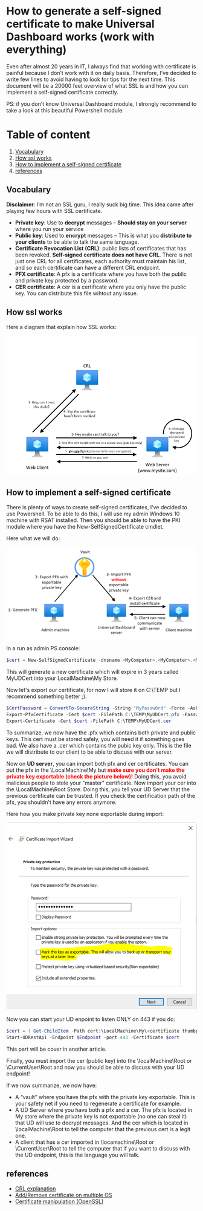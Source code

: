 How to generate a self-signed certificate to make Universal Dashboard works (work with everything)
=============================

Even after almost 20 years in IT, I always find that working with certificate is painful because I don’t work with it on daily basis. Therefore, I’ve decided to write few lines to avoid having to look for tips for the next time. This document will be a 20000 feet overview of what SSL is and how you can implement a self-signed certificate correctly.

PS: if you don’t know Universal Dashboard module, I strongly recommend to take a look at this beautiful Powershell module.

# Table of content

1. [Vocabulary](#Vocabulary)
2. [How ssl works](#How_ssl_works)
3. [How to implement a self-signed certificate](#How_to_implement_a_self-signed_certificate)
4. [references](#references)

## Vocabulary <a name="Vocabulary"></a>

**Disclaimer**: I’m not an SSL guru, I really suck big time. This idea came after playing few hours with SSL certificate.

* **Private key**: Use to **decrypt** messages – **Should stay on your server** where you run your service
* **Public key**: Used to **encrypt** messages – This is what you **distribute to your clients** to be able to talk the same language.
* **Certificate Revocation List (CRL)**: public lists of certificates that has been revoked. **Self-signed certificate does not have CRL**. There is not just one CRL for all certificates, each authority must maintain his list, and so each certificate can have a different CRL endpoint.
* **PFX certificate**: A pfx is a certificate where you have both the public and private key protected by a password.
* **CER certificate**: A cer is a certificate where you only have the public key. You can distribute this file wihtout any issue.

## How ssl works <a name="How_ssl_works"></a>

Here a diagram that explain how SSL works:

![SSL_overview](images/SSL_overview.png)

## How to implement a self-signed certificate <a name="How_to_implement_a_self-signed_certificate"></a>

There is plenty of ways to create self-signed certificates, I’ve decided to use Powershell. To be able to do this, I will use my admin Windows 10 machine with RSAT installed. Then you should be able to have the PKI module where you have the New-SelfSignedCertificate cmdlet.

Here what we will do:

![Selfsignedcert_overview](images/Selfsignedcert_overview.png)

In a run as admin PS console:

``` Powershell
$cert = New-SelfSignedCertificate -dnsname <MyComputer>,<MyComputer>.<Mydomain> -notafter ($(get-date).AddYears(3)) -CertStoreLocation cert:\LocalMachine\My -Subject "CN=MyUDCert"
```

This will generate a new certificate which will expire in 3 years called MyUDCert into your LocalMachine\My Store.

Now let's export our certificate, for now I will store it on C:\TEMP but I recommend something better ;).

``` Powershell
$CertPassword = ConvertTo-SecureString -String "MyPassw0rd" -Force -AsPlainText
Export-PfxCertificate -Cert $cert -FilePath C:\TEMP\MyUDCert.pfx -Password $CertPassword
Export-Certificate -Cert $cert -FilePath C:\TEMP\MyUDCert.cer
```

To summarize, we now have the .pfx which contains both private and public keys. This cert must be stored safely, you will need it if something goes bad. We also have a .cer which contains the pubic key only. This is the file we will distribute to our client to be able to discuss with our server.

Now on **UD server**, you can import both pfx and cer certificates. You can put the pfx in the \LocalMachine\My but <span style="color:red">**make sure you don't make the private key exportable (check the picture below)!**</span> Doing this, you avoid malicious people to stole your "master" certificate. Now import your cer into the \LocalMachine\Root Store. Doing this, you tell your UD Server that the previous certificate can be trusted. If you check the certification path of the pfx, you shouldn't have any errors anymore.

Here how you make private key none exportable during import:

![NoneExportablekey](images/NoneExportablekey.png)

Now you can start your UD enpoint to listen ONLY on 443 if you do:

``` Powershell
$cert = ( Get-ChildItem -Path cert:\LocalMachine\My\<certificate thumbprint>)
Start-UDRestApi -Endpoint $Endpoint -port 443 -Certificate $cert
```

This part will be cover in another article.

Finally, you must import the cer (public key) into the \localMachine\Root or \CurrentUser\Root and now you should be able to discuss with your UD endpoint!

If we now summarize, we now have:

* A “vault” where you have the pfx with the private key exportable. This is your safety net if you need to regenerate a certificate for example.
* A UD Server where you have both a pfx and a cer. The pfx is located in My store where the private key is not exportable (no one can steal it) that UD will use to decrypt messages. And the cer which is located in \localMachine\Root to tell the computer that the previous cert is a legit one.
* A client that has a cer imported in \locamachine\Root or \CurrentUser\Root to tell the computer that if you want to discuss with the UD endpoint, this is the language you will talk.

## references <a name="references"></a>

* [CRL explanation](https://www.keycdn.com/support/certificate-revocation-list)
* [Add/Remove certificate on multiple OS](https://manuals.gfi.com/en/kerio/connect/content/server-configuration/ssl-certificates/adding-trusted-root-certificates-to-the-server-1605.html)
* [Certificate manipulation (OpenSSL)](https://support.ssl.com/Knowledgebase/Article/View/19/0/der-vs-crt-vs-cer-vs-pem-certificates-and-how-to-convert-them)